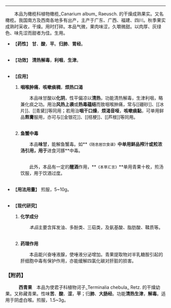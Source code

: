---

&emsp;&emsp;本品为橄榄科植物橄榄_Canarium album_ Raeusch. 的干燥成熟果实。又名橄榄。我国南方及西南各地多有出产，主产于广东、广西、福建、四川。秋季果实成熟时采收，干燥。用时打碎。本品气微，果肉味涩，久嚼微甜。以肉厚、灰绿色、味先涩而甜者为佳。生用。

- 【**药性**】
	**甘**、**酸**，**平**。**归肺**、**胃经**。<br></br>

- 【**功效**】
	**清热解毒**，**利咽**，**生津**。<br></br>

- 【**应用**】
	1. **咽喉肿痛**，**咳嗽痰稠**，**烦热口渴**
		
		&emsp;&emsp;本品味甘酸以**化阴**，性平偏凉以**清热**，功能清热解毒，生津利咽，略兼化痰之功。用治**风热上袭**或**热毒蕴结**而致咽喉肿痛，常与[[硼砂]]、[[冰片]]、[[青黛]]等同用；若用治**咽干口燥**，**烦渴音哑**，**咳嗽痰黏**，可单用鲜品**熬膏**服用，亦可与[[金银花]]、[[桔梗]]、[[芦根]]等同用。<br></br>
	
	2. **鱼蟹中毒**
		
		&emsp;&emsp;本品**味甘**，能解鱼蟹毒。如**`《随息居饮食谱》`**中单用鲜品榨汁或煎浓汤引用，用于**进食河豚**中毒。<br></br>
	
		&emsp;&emsp;此外，本品有一定的**醒酒**作用，**`《本草汇言》`**单用青果十枚，煎汤饮服，用于饮酒过度。<br></br>

- 【**用法用量**】
	煎服，5~10g。<br></br>

- 【**现代研究**】
	1. **化学成分**
		
		&emsp;&emsp;<dfn>本品</dfn>主要含挥发油<dfn>、</dfn>多酚类<dfn>、</dfn>三萜类，及氨基酸<dfn>、</dfn>脂肪酸<dfn>、</dfn>鞣质等。<br></br>
	
	2. **药理作用**
		
		&emsp;&emsp;本品能兴奋唾液腺，使唾液分泌增加。青果提取物对半乳糖胺引起的肝细胞中毒有保护作用，亦能缓解四氯化碳对肝脏的损害。

### 【附药】

&emsp;&emsp;&emsp;**西青果**&emsp;本品为使君子科植物诃子_Terminalia chebula_ Retz. 的干燥幼果。又称藏青果。性味**苦**、**酸**、**涩**，**平**；归**肺**、**大肠经**。功能**清热生津**，**解毒**。适用于阴虚白喉。煎服，1.5~3g。
